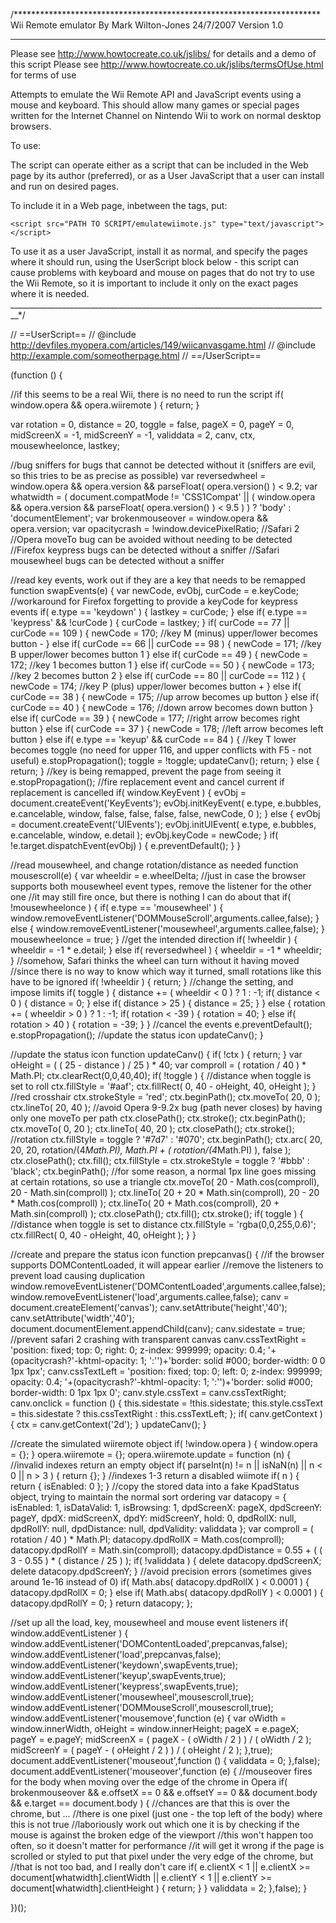 /**********************************************************************
                          Wii Remote emulator
                     By Mark Wilton-Jones 24/7/2007
                              Version 1.0
***********************************************************************

Please see http://www.howtocreate.co.uk/jslibs/ for details and a demo of this script
Please see http://www.howtocreate.co.uk/jslibs/termsOfUse.html for terms of use

Attempts to emulate the Wii Remote API and JavaScript events using a mouse and keyboard.
This should allow many games or special pages written for the Internet Channel on Nintendo
Wii to work on normal desktop browsers.

To use:

The script can operate either as a script that can be included in the Web page by its
author (preferred), or as a User JavaScript that a user can install and run on desired
pages.

To include it in a Web page, inbetween the <head> tags, put:

	<script src="PATH TO SCRIPT/emulatewiimote.js" type="text/javascript"></script>

To use it as a user JavaScript, install it as normal, and specify the pages where it should
run, using the UserScript block below - this script can cause problems with keyboard and
mouse on pages that do not try to use the Wii Remote, so it is important to include it only
on the exact pages where it is needed.
________________________________________________________________________________*/

// ==UserScript==
// @include http://devfiles.myopera.com/articles/149/wiicanvasgame.html
// @include http://example.com/someotherpage.html
// ==/UserScript==

(function () {

//if this seems to be a real Wii, there is no need to run the script
if( window.opera && opera.wiiremote ) { return; }

var rotation = 0, distance = 20, toggle = false, pageX = 0, pageY = 0, midScreenX = -1, midScreenY = -1, validdata = 2, canv, ctx, mousewheelonce, lastkey;

//bug sniffers for bugs that cannot be detected without it (sniffers are evil, so this tries to be as precise as possible)
var reversedwheel = window.opera && opera.version && parseFloat( opera.version() ) < 9.2;
var whatwidth = ( document.compatMode != 'CSS1Compat' || ( window.opera && opera.version && parseFloat( opera.version() ) < 9.5 ) ) ? 'body' : 'documentElement';
var brokenmouseover = window.opera && opera.version;
var opacitycrash = !window.devicePixelRatio; //Safari 2
//Opera moveTo bug can be avoided without needing to be detected
//Firefox keypress bugs can be detected without a sniffer
//Safari mousewheel bugs can be detected without a sniffer

//read key events, work out if they are a key that needs to be remapped
function swapEvents(e) {
	var newCode, evObj, curCode = e.keyCode;
	//workaround for Firefox forgetting to provide a keyCode for keypress events
	if( e.type == 'keydown' ) { lastkey = curCode;
	} else if( e.type == 'keypress' && !curCode ) { curCode = lastkey; }
	if( curCode == 77 || curCode == 109 ) { newCode = 170; //key M (minus) upper/lower becomes button -
	} else if( curCode == 66 || curCode == 98 ) { newCode = 171; //key B upper/lower becomes button 1
	} else if( curCode == 49 ) { newCode = 172; //key 1 becomes button 1
	} else if( curCode == 50 ) { newCode = 173; //key 2 becomes button 2
	} else if( curCode == 80 || curCode == 112 ) { newCode = 174; //key P (plus) upper/lower becomes button +
	} else if( curCode == 38 ) { newCode = 175; //up arrow becomes up button
	} else if( curCode == 40 ) { newCode = 176; //down arrow becomes down button
	} else if( curCode == 39 ) { newCode = 177; //right arrow becomes right button
	} else if( curCode == 37 ) { newCode = 178; //left arrow becomes left button
	} else if( e.type == 'keyup' && curCode == 84 ) {
		//key T lower becomes toggle (no need for upper 116, and upper conflicts with F5 - not useful)
		e.stopPropagation();
		toggle = !toggle;
		updateCanv();
		return;
	} else { return; }
	//key is being remapped, prevent the page from seeing it
	e.stopPropagation();
	//fire replacement event and cancel current if replacement is cancelled
	if( window.KeyEvent ) {
	  evObj = document.createEvent('KeyEvents');
	  evObj.initKeyEvent( e.type, e.bubbles, e.cancelable, window, false, false, false, false, newCode, 0 );
	} else {
		evObj = document.createEvent('UIEvents');
		evObj.initUIEvent( e.type, e.bubbles, e.cancelable, window, e.detail );
		evObj.keyCode = newCode;
	}
	if( !e.target.dispatchEvent(evObj) ) {
		e.preventDefault();
	}
}

//read mousewheel, and change rotation/distance as needed
function mousescroll(e) {
	var wheeldir = e.wheelDelta;
	//just in case the browser supports both mousewheel event types, remove the listener for the other one
	//it may still fire once, but there is nothing I can do about that
	if( !mousewheelonce ) {
		if( e.type == 'mousewheel' ) {
			window.removeEventListener('DOMMouseScroll',arguments.callee,false);
		} else {
			window.removeEventListener('mousewheel',arguments.callee,false);
		}
		mousewheelonce = true;
	}
	//get the intended direction
	if( !wheeldir ) { wheeldir = -1 * e.detail;
	} else if( reversedwheel ) { wheeldir = -1 * wheeldir; }
	//somehow, Safari thinks the wheel can turn without it having moved
	//since there is no way to know which way it turned, small rotations like this have to be ignored
	if( !wheeldir ) { return; }
	//change the setting, and impose limits
	if( toggle ) {
		distance += ( wheeldir < 0 ) ? 1 : -1;
		if( distance < 0 ) { distance = 0;
		} else if( distance > 25 ) { distance = 25; }
	} else {
		rotation += ( wheeldir > 0 ) ? 1 : -1;
		if( rotation < -39 ) { rotation = 40;
		} else if( rotation > 40 ) { rotation = -39; }
	}
	//cancel the events
	e.preventDefault();
	e.stopPropagation();
	//update the status icon
	updateCanv();
}

//update the status icon
function updateCanv() {
	if( !ctx ) { return; }
	var oHeight = ( ( 25 - distance ) / 25 ) * 40;
	var comproll = ( rotation / 40 ) * Math.PI;
	ctx.clearRect(0,0,40,40);
	if( !toggle ) {
		//distance when toggle is set to roll
		ctx.fillStyle = '#aaf';
		ctx.fillRect( 0, 40 - oHeight, 40, oHeight );
	}
	//red crosshair
	ctx.strokeStyle = 'red';
	ctx.beginPath();
	ctx.moveTo( 20, 0 );
	ctx.lineTo( 20, 40 );
	//avoid Opera 9-9.2x bug (path never closes) by having only one moveTo per path
	ctx.closePath();
	ctx.stroke();
	ctx.beginPath();
	ctx.moveTo( 0, 20 );
	ctx.lineTo( 40, 20 );
	ctx.closePath();
	ctx.stroke();
	//rotation
	ctx.fillStyle = toggle ? '#7d7' : '#070';
	ctx.beginPath();
	ctx.arc( 20, 20, 20, rotation/(4*Math.PI), Math.PI + ( rotation/(4*Math.PI) ), false );
	ctx.closePath();
	ctx.fill();
	ctx.fillStyle = ctx.strokeStyle = toggle ? '#bbb' : 'black';
	ctx.beginPath();
	//for some reason, a normal 1px line goes missing at certain rotations, so use a triangle
	ctx.moveTo( 20 - Math.cos(comproll), 20 - Math.sin(comproll) );
	ctx.lineTo( 20 + 20 * Math.sin(comproll), 20 - 20 * Math.cos(comproll) );
	ctx.lineTo( 20 + Math.cos(comproll), 20 + Math.sin(comproll) );
	ctx.closePath();
	ctx.fill();
	ctx.stroke();
	if( toggle ) {
		//distance when toggle is set to distance
		ctx.fillStyle = 'rgba(0,0,255,0.6)';
		ctx.fillRect( 0, 40 - oHeight, 40, oHeight );
	}
}

//create and prepare the status icon
function prepcanvas() {
	//if the browser supports DOMContentLoaded, it will appear earlier
	//remove the listeners to prevent load causing duplication
	window.removeEventListener('DOMContentLoaded',arguments.callee,false);
	window.removeEventListener('load',arguments.callee,false);
	canv = document.createElement('canvas');
	canv.setAttribute('height','40');
	canv.setAttribute('width','40');
	document.documentElement.appendChild(canv);
	canv.sidestate = true;
	//prevent safari 2 crashing with transparent canvas
	canv.cssTextRight = 'position: fixed; top: 0; right: 0; z-index: 999999; opacity: 0.4; '+(opacitycrash?'-khtml-opacity: 1; ':'')+'border: solid #000; border-width: 0 0 1px 1px';
	canv.cssTextLeft = 'position: fixed; top: 0; left: 0; z-index: 999999; opacity: 0.4; '+(opacitycrash?'-khtml-opacity: 1; ':'')+'border: solid #000; border-width: 0 1px 1px 0';
	canv.style.cssText = canv.cssTextRight;
	canv.onclick = function () {
		this.sidestate = !this.sidestate;
		this.style.cssText = this.sidestate ? this.cssTextRight : this.cssTextLeft;
	};
	if( canv.getContext ) { ctx = canv.getContext('2d'); }
	updateCanv();
}

//create the simulated wiiremote object
if( !window.opera ) {
	window.opera = {};
}
opera.wiiremote = {};
opera.wiiremote.update = function (n) {
	//invalid indexes return an empty object
	if( parseInt(n) != n || isNaN(n) || n < 0 || n > 3 ) { return {}; }
	//indexes 1-3 return a disabled wiimote
	if( n ) { return { isEnabled: 0 }; }
	//copy the stored data into a fake KpadStatus object, trying to maintain the normal sort ordering
	var datacopy = { isEnabled: 1, isDataValid: 1, isBrowsing: 1, dpdScreenX: pageX, dpdScreenY: pageY, dpdX: midScreenX,
	  dpdY: midScreenY, hold: 0, dpdRollX: null, dpdRollY: null, dpdDistance: null, dpdValidity: validdata };
	var comproll = ( rotation / 40 ) * Math.PI;
	datacopy.dpdRollX = Math.cos(comproll);
	datacopy.dpdRollY = Math.sin(comproll);
	datacopy.dpdDistance = 0.55 + ( ( 3 - 0.55 ) * ( distance / 25 ) );
	if( !validdata ) {
		delete datacopy.dpdScreenX;
		delete datacopy.dpdScreenY;
	}
	//avoid precision errors (sometimes gives around 1e-16 instead of 0)
	if( Math.abs( datacopy.dpdRollX ) < 0.0001 ) { datacopy.dpdRollX = 0;
	} else if( Math.abs( datacopy.dpdRollY ) < 0.0001 ) { datacopy.dpdRollY = 0; }
	return datacopy;
};

//set up all the load, key, mousewheel and mouse event listeners
if( window.addEventListener ) {
	window.addEventListener('DOMContentLoaded',prepcanvas,false);
	window.addEventListener('load',prepcanvas,false);
	window.addEventListener('keydown',swapEvents,true);
	window.addEventListener('keyup',swapEvents,true);
	window.addEventListener('keypress',swapEvents,true);
	window.addEventListener('mousewheel',mousescroll,true);
	window.addEventListener('DOMMouseScroll',mousescroll,true);
	window.addEventListener('mousemove',function (e) {
		var oWidth = window.innerWidth, oHeight = window.innerHeight;
		pageX = e.pageX;
		pageY = e.pageY;
		midScreenX = ( pageX - ( oWidth / 2 ) ) / ( oWidth / 2 );
		midScreenY = ( pageY - ( oHeight / 2 ) ) / ( oHeight / 2 );
	},true);
	document.addEventListener('mouseout',function () { validdata = 0; },false);
	document.addEventListener('mouseover',function (e) {
		//mouseover fires for the body when moving over the edge of the chrome in Opera
		if( brokenmouseover && e.offsetX == 0 && e.offsetY == 0 && document.body && e.target == document.body ) {
			//chances are that this is over the chrome, but ...
			//there is one pixel (just one - the top left of the body) where this is not true
			//laboriously work out which one it is by checking if the mouse is against the broken edge of the viewport
			//this won't happen too often, so it doesn't matter for performance
			//it will get it wrong if the page is scrolled or styled to put that pixel under the very edge of the chrome, but
			//that is not too bad, and I really don't care
			if( e.clientX < 1 || e.clientX >= document[whatwidth].clientWidth || e.clientY < 1 || e.clientY >= document[whatwidth].clientHeight ) { return; }
		}
		validdata = 2;
	},false);
}

})();
